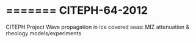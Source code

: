 =======
CITEPH-64-2012
==============

CITEPH Project Wave propagation in ice covered seas: MIZ attenuation &amp; rheology models/experiments 
